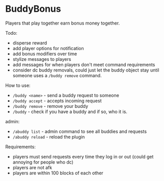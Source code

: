 # BuddyBonus

Players that play together earn bonus money together.

Todo:
- disperse reward
- add player options for notification
- add bonus modifiers over time
- stylize messages to players
- add messages for when players don't meet command requirements
- consider dc buddy removals, could just let the buddy object stay until someone uses a `/buddy remove` command.

How to use:
- `/buddy <name>` - send a buddy request to someone
- `/buddy accept` - accepts incoming request
- `/buddy remove` - remove your buddy
- `/buddy` - check if you have a buddy and if so, who it is.

admin:
- `/abuddy list` - admin command to see all buddies and requests
- `/abuddy reload` - reload the plugin


Requirements:
- players must send requests every time they log in or out (could get annoying for people who dc)
- players are not afk
- players are within 100 blocks of each other